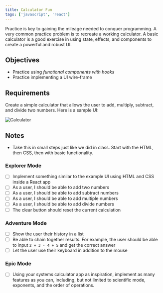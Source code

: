 ```yaml
---
title: Calculator Fun
tags: ['javascript', 'react']
---
```


Practice is key to gaining the mileage needed to conquer programming. A very common practice problem is to recreate a working calculator. A basic calculator is a good exercise in using state, effects, and components to create a powerful and robust UI.

## Objectives

- Practice using _functional components with hooks_
- Practice implementing a UI wire-frame

## Requirements

Create a simple calculator that allows the user to add, multiply, subtract, and divide two numbers. Here is a sample UI:

![Calculator](https://daveceddia.com/images/calculator@2x.png)

## Notes

- Take this in small steps just like we did in class. Start with the HTML, then CSS, then with basic functionality.

### Explorer Mode

- [ ] Implement something similar to the example UI using HTML and CSS inside a React app
- [ ] As a user, I should be able to add two numbers
- [ ] As a user, I should be able to add subtract numbers
- [ ] As a user, I should be able to add multiple numbers
- [ ] As a user, I should be able to add divide numbers
- [ ] The clear button should reset the current calculation

### Adventure Mode

- [ ] Show the user their history in a list
- [ ] Be able to chain together results. For example, the user should be able to input `2 + 3 - 4 + 5` and get the correct answer
- [ ] Let the user use their keyboard in addition to the mouse

### Epic Mode

- [ ] Using your systems calculator app as inspiration, implement as many features as you can, including, but not limited to scientific mode, exponents, and the order of operations.
